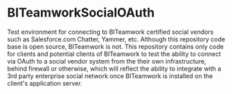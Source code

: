 BITeamworkSocialOAuth
=====================

Test environment for connecting to BITeamwork certified social vendors such as Salesforce.com Chatter, Yammer, etc.  Although this repository code base is open source, BITeamwork is not.  This repository contains only code for clients and potential clients of BITeamwork to test the ability to connect via OAuth to a social vendor system from the their own infrastructure, behind firewall or otherwise, which will reflect the ability to integrate with a 3rd party enterprise social network once BITeamwork is installed on the client's application server.
